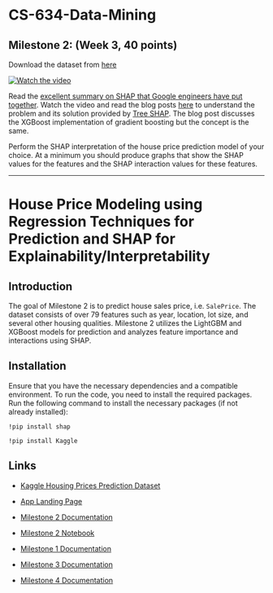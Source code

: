 # CS-634-Data-Mining

## Milestone 2: (Week 3, 40 points)

Download the dataset from [here](https://www.kaggle.com/competitions/house-prices-advanced-regression-techniques/overview)

[![Watch the video](https://img.youtube.com/vi/-taOhqkiuIo/0.jpg)](https://youtu.be/-taOhqkiuIo)

Read the [excellent summary on SHAP that Google engineers have put together](https://storage.googleapis.com/cloud-ai-whitepapers/AI%20Explainability%20Whitepaper.pdf). Watch the video and read the blog posts [here](https://towardsdatascience.com/interpretable-machine-learning-with-xgboost-9ec80d148d27) to understand the problem and its solution provided by [Tree SHAP](https://proceedings.neurips.cc/paper/2017/hash/8a20a8621978632d76c43dfd28b67767-Abstract.html). The blog post discusses the XGBoost implementation of gradient boosting but the concept is the same.

Perform the SHAP interpretation of the house price prediction model of your choice. At a minimum you should produce graphs that show the SHAP values for the features and the SHAP interaction values for these features.

---

# House Price Modeling using Regression Techniques for Prediction and SHAP for Explainability/Interpretability 

## Introduction

The goal of Milestone 2 is to predict house sales price, i.e. `SalePrice`. The dataset consists of over 79 features such as year, location, lot size, and several other housing qualities. Milestone 2 utilizes the LightGBM and XGBoost models for prediction and analyzes feature importance and interactions using SHAP.

## Installation

Ensure that you have the necessary dependencies and a compatible environment. To run the code, you need to install the required packages. Run the following command to install the necessary packages (if not already installed):

```
!pip install shap
```

```
!pip install Kaggle
```

## Links

- [Kaggle Housing Prices Prediction Dataset](https://www.kaggle.com/competitions/house-prices-advanced-regression-techniques/overview)
- [App Landing Page](https://sites.google.com/njit.edu/real-estate-housing/)
- [Milestone 2 Documentation](https://github.com/GHcpv24/CS-634-Data-Mining/blob/milestone-2/docs/Milestone2Documentation.md)
- [Milestone 2 Notebook](https://github.com/GHcpv24/CS-634-Data-Mining/blob/milestone-2/CS634_CVega_Milestone2.ipynb)

- [Milestone 1 Documentation](https://github.com/GHcpv24/CS-634-Data-Mining/blob/milestone-1/README.md)
- [Milestone 3 Documentation](https://github.com/GHcpv24/CS-634-Data-Mining/blob/milestone-3/docs/Milestone3Documentation.md)
- [Milestone 4 Documentation](https://github.com/GHcpv24/CS-634-Data-Mining/blob/milestone-4/docs/Milestone4Documentation.md)
